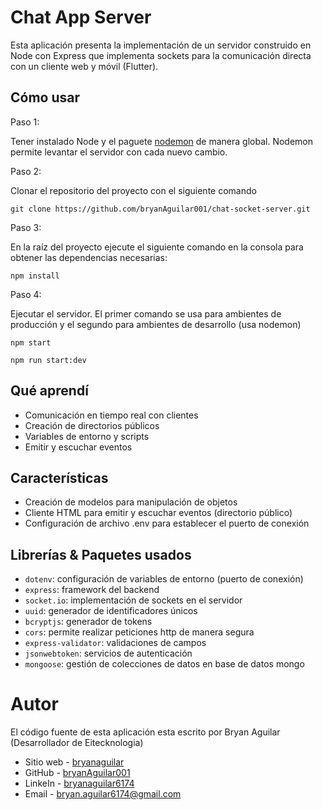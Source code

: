# Chat App Server

Esta aplicación presenta la implementación de un servidor construido en Node con Express que implementa sockets para la comunicación directa con un cliente web y móvil (Flutter).

## Cómo usar

Paso 1:

Tener instalado Node y el paguete [nodemon](https://www.npmjs.com/package/nodemon) de manera global. Nodemon permite levantar el servidor con cada nuevo cambio.

Paso 2:

Clonar el repositorio del proyecto con el siguiente comando

```
git clone https://github.com/bryanAguilar001/chat-socket-server.git
```

Paso 3:

En la raíz del proyecto ejecute el siguiente comando en la consola para obtener las dependencias necesarias:

```
npm install
```

Paso 4:

Ejecutar el servidor. El primer comando se usa para ambientes de producción y el segundo para ambientes de desarrollo (usa nodemon)

```
npm start
```

```
npm run start:dev
```

## Qué aprendí

- Comunicación en tiempo real con clientes
- Creación de directorios públicos
- Variables de entorno y scripts
- Emitir y escuchar eventos

## Características

- Creación de modelos para manipulación de objetos
- Cliente HTML para emitir y escuchar eventos (directorio público)
- Configuración de archivo .env para establecer el puerto de conexión

## Librerías & Paquetes usados

* `dotenv`: configuración de variables de entorno (puerto de conexión) 
* `express`: framework del backend
* `socket.io`: implementación de sockets en el servidor
* `uuid`: generador de identificadores únicos
* `bcryptjs`: generador de tokens
* `cors`: permite realizar peticiones http de manera segura
* `express-validator`: validaciones de campos
* `jsonwebtoken`: servicios de autenticación
* `mongoose`: gestión de colecciones de datos en base de datos mongo

# Autor

El código fuente de esta aplicación esta escrito por Bryan Aguilar (Desarrollador de Eitecknologia)

- Sitio web - [bryanaguilar](https://bryanaguilar.gatsbyjs.io/)
- GitHub - [bryanAguilar001](https://github.com/bryanAguilar001)
- LinkeIn - [bryanaguilar6174](https://www.linkedin.com/in/bryanaguilar6174)
- Email - [bryan.aguilar6174@gmail.com](mailto:bryan.aguilar6174@gmail.com)